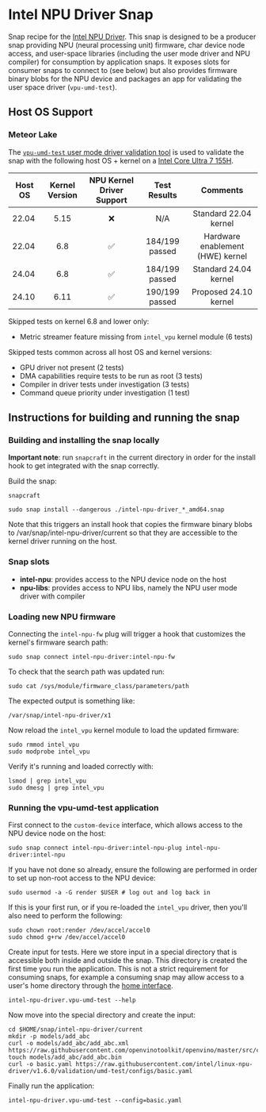 # Intel NPU Driver Snap

Snap recipe for the [Intel NPU Driver](https://github.com/intel/linux-npu-driver/). This snap is designed to be a producer snap providing NPU (neural processing unit) firmware, char device node access, and user-space libraries (including the user mode driver and NPU compiler) for consumption by application snaps. It exposes slots for consumer snaps to connect to (see below) but also provides firmware binary blobs for the NPU device and packages an app for validating the user space driver (`vpu-umd-test`).

## Host OS Support

### Meteor Lake

The [`vpu-umd-test` user mode driver validation tool](#running-the-vpu-umd-test-application) is used to validate the snap with the following host OS + kernel on a [Intel Core Ultra 7 155H](https://www.intel.com/content/www/us/en/products/sku/236847/intel-core-ultra-7-processor-155h-24m-cache-up-to-4-80-ghz/specifications.html).

| Host OS | Kernel Version | NPU Kernel Driver Support | Test Results | Comments |
| ----- | :--: | :----------------: | :------------: | :------------------------------: |
| 22.04 | 5.15 | :x:                | N/A            | Standard 22.04 kernel            |
| 22.04 | 6.8  | :white_check_mark: | 184/199 passed | Hardware enablement (HWE) kernel |
| 24.04 | 6.8  | :white_check_mark: | 184/199 passed | Standard 24.04 kernel            |
| 24.10 | 6.11 | :white_check_mark: | 190/199 passed | Proposed 24.10 kernel            |

Skipped tests on kernel 6.8 and lower only:

- Metric streamer feature missing from `intel_vpu` kernel module (6 tests)

Skipped tests common across all host OS and kernel versions:

- GPU driver not present (2 tests)
- DMA capabilities require tests to be run as root (3 tests)
- Compiler in driver tests under investigation (3 tests)
- Command queue priority under investigation (1 test)

## Instructions for building and running the snap

### Building and installing the snap locally

**Important note**: run `snapcraft` in the current directory in order for the install hook to get integrated with the snap correctly.

Build the snap:

```
snapcraft
```

```
sudo snap install --dangerous ./intel-npu-driver_*_amd64.snap
```

Note that this triggers an install hook that copies the firmware
binary blobs to /var/snap/intel-npu-driver/current so that they
are accessible to the kernel driver running on the host.

### Snap slots

* **intel-npu**: provides access to the NPU device node on the host
* **npu-libs**: provides access to NPU libs, namely the NPU user mode driver with compiler

### Loading new NPU firmware

Connecting the `intel-npu-fw` plug will trigger a hook that customizes the kernel's firmware search path:

```
sudo snap connect intel-npu-driver:intel-npu-fw
```

To check that the search path was updated run:

```
sudo cat /sys/module/firmware_class/parameters/path
```

The expected output is something like:

```
/var/snap/intel-npu-driver/x1
```

Now reload the `intel_vpu` kernel module to load the updated firmware:

```
sudo rmmod intel_vpu
sudo modprobe intel_vpu
```

Verify it's running and loaded correctly with:

```
lsmod | grep intel_vpu
sudo dmesg | grep intel_vpu
```

### Running the vpu-umd-test application

First connect to the `custom-device` interface, which allows access to the NPU device node on the host:

```
sudo snap connect intel-npu-driver:intel-npu-plug intel-npu-driver:intel-npu
```

If you have not done so already, ensure the following are performed in order to set up non-root access to the NPU device:

```
sudo usermod -a -G render $USER # log out and log back in
```

If this is your first run, or if you re-loaded the `intel_vpu` driver, then you'll also need to perform the following:

```
sudo chown root:render /dev/accel/accel0
sudo chmod g+rw /dev/accel/accel0
```

Create input for tests. Here we store input in a special directory that is accessible both inside and outside the snap. This directory is created the first time you run the application. This is not a strict requirement for consuming snaps, for example a consuming snap may allow access to a user's home directory through the [home interface](https://snapcraft.io/docs/home-interface).

```
intel-npu-driver.vpu-umd-test --help
```

Now move into the special directory and create the input:

```
cd $HOME/snap/intel-npu-driver/current
mkdir -p models/add_abc
curl -o models/add_abc/add_abc.xml https://raw.githubusercontent.com/openvinotoolkit/openvino/master/src/core/tests/models/ir/add_abc.xml
touch models/add_abc/add_abc.bin
curl -o basic.yaml https://raw.githubusercontent.com/intel/linux-npu-driver/v1.6.0/validation/umd-test/configs/basic.yaml
```

Finally run the application:

```
intel-npu-driver.vpu-umd-test --config=basic.yaml
```
